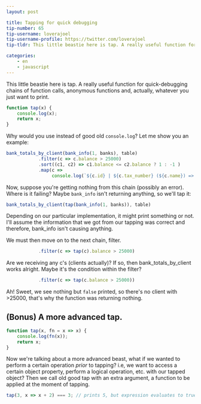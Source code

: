 ```yaml
---
layout: post

title: Tapping for quick debugging
tip-number: 65
tip-username: loverajoel
tip-username-profile: https://twitter.com/loverajoel
tip-tldr: This little beastie here is tap. A really useful function for quick-debugging chains of function calls, anonymous functions and, actually, whatever you just want to print.

categories:
    - en
    - javascript
---
```


This little beastie here is tap. A really useful function for quick-debugging
chains of function calls, anonymous functions and, actually, whatever you just
want to print.

``` javascript
function tap(x) {
    console.log(x);
    return x;
}
```

Why would you use instead of good old `console.log`? Let me show you an example:

``` javascript
bank_totals_by_client(bank_info(1, banks), table)
            .filter(c => c.balance > 25000)
            .sort((c1, c2) => c1.balance <= c2.balance ? 1 : -1 )
            .map(c =>
                 console.log(`${c.id} | ${c.tax_number} (${c.name}) => ${c.balance}`));
```

Now, suppose you're getting nothing from this chain (possibly an error).
Where is it failing? Maybe `bank_info` isn't returning anything, so we'll tap it:

``` javascript
bank_totals_by_client(tap(bank_info(1, banks)), table)
```

Depending on our particular implementation, it might print something or not.
I'll assume the information that we got from our tapping was correct and
therefore, bank_info isn't causing anything.

We must then move on to the next chain, filter.

``` javascript
            .filter(c => tap(c).balance > 25000)
```

Are we receiving any c's (clients actually)? If so, then bank_totals_by_client
works alright. Maybe it's the condition within the filter?

``` javascript
            .filter(c => tap(c.balance > 25000))
```

Ah! Sweet, we see nothing but `false` printed, so there's no client with >25000,
that's why the function was returning nothing.

## (Bonus) A more advanced tap.

``` javascript
function tap(x, fn = x => x) {
    console.log(fn(x));
    return x;
}
```

Now we're talking about a more advanced beast, what if we wanted to perform a
certain operation *prior* to tapping? i.e, we want to access a certain object
property, perform a logical operation, etc. with our tapped object? Then we
call old good tap with an extra argument, a function to be applied at the moment
of tapping.

``` javascript
tap(3, x => x + 2) === 3; // prints 5, but expression evaluates to true, why :-)?
```
